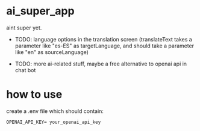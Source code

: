# ai_super_app
aint super yet.

* TODO: language options in the translation screen (translateText takes a parameter like "es-ES" as targetLanguage, and should take a parameter like "en" as sourceLanguage)

* TODO: more ai-related stuff, maybe a free alternative to openai api in chat bot

# how to use
create a .env file which should contain:

```OPENAI_API_KEY= your_openai_api_key```
